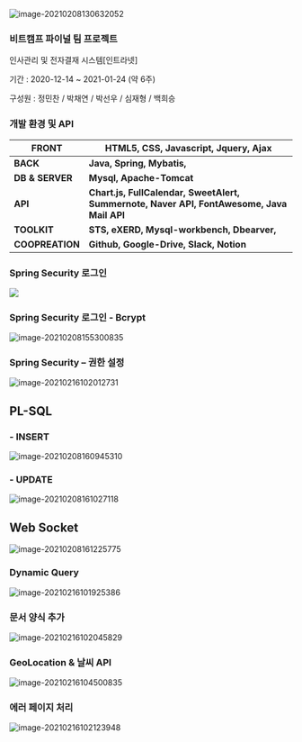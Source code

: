 ![image-20210208130632052](C:\Users\82109\AppData\Roaming\Typora\typora-user-images\image-20210208130632052.png)

### 비트캠프 파이널 팀 프로젝트

인사관리 및 전자결재 시스템[인트라넷]

기간 : 2020-12-14 ~ 2021-01-24 (약 6주)

구성원 : 정민찬 / 박채연 / 박선우 / 심재형 / 백희승



### 개발 환경 및 API

| **FRONT**       | HTML5, CSS, Javascript, Jquery, Ajax                         |
| --------------- | ------------------------------------------------------------ |
| **BACK**        | **Java, Spring, Mybatis,**                                   |
| **DB & SERVER** | **Mysql, Apache-Tomcat**                                     |
| **API**         | **Chart.js, FullCalendar, SweetAlert, Summernote, Naver API, FontAwesome, Java Mail API** |
| **TOOLKIT**     | **STS, eXERD, Mysql-workbench, Dbearver,**                   |
| **COOPREATION** | **Github, Google-Drive, Slack, Notion**                      |



### Spring Security 로그인


![](images\9c9c20ac2b8126351282c3758dc78dbe72a0e982)







### **Spring Security** **로그인** **-** **Bcrypt**

![image-20210208155300835](C:\Users\82109\AppData\Roaming\Typora\typora-user-images\image-20210208155300835.png)





### **Spring Security –** **권한** **설정**

![image-20210216102012731](C:\Users\82109\AppData\Roaming\Typora\typora-user-images\image-20210216102012731.png)





## PL-SQL

### - INSERT

![image-20210208160945310](C:\Users\82109\AppData\Roaming\Typora\typora-user-images\image-20210208160945310.png)

### - UPDATE

![image-20210208161027118](C:\Users\82109\AppData\Roaming\Typora\typora-user-images\image-20210208161027118.png)



## Web Socket

![image-20210208161225775](C:\Users\82109\AppData\Roaming\Typora\typora-user-images\image-20210208161225775.png)



### **Dynamic Query**

![image-20210216101925386](C:\Users\82109\AppData\Roaming\Typora\typora-user-images\image-20210216101925386.png)



### **문서** **양식** **추가**

![image-20210216102045829](C:\Users\82109\AppData\Roaming\Typora\typora-user-images\image-20210216102045829.png)



### **GeoLocation** **&** **날씨** **API**

![image-20210216104500835](C:\Users\82109\AppData\Roaming\Typora\typora-user-images\image-20210216104500835.png)





### 에러 페이지 처리

![image-20210216102123948](C:\Users\82109\AppData\Roaming\Typora\typora-user-images\image-20210216102123948.png)
